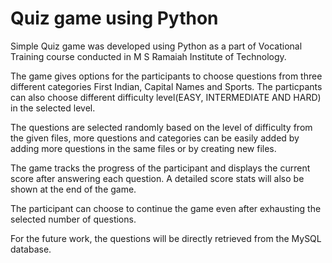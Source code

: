 # Quiz game using Python
Simple Quiz game was developed using Python as a part of Vocational Training course conducted in M S Ramaiah Institute of Technology.

The game gives options for the participants to choose questions from three different categories First Indian, Capital Names and Sports. The particpants can also choose different difficulty level(EASY, INTERMEDIATE AND HARD) in the selected level.

The questions are selected randomly based on the level of difficulty from the given files, more questions and categories can be easily added by adding more questions in the same files or by creating new files.

The game tracks the progress of the participant and displays the current score after answering each question. A detailed score stats will also be shown at the end of the game.

The participant can choose to continue the game even after exhausting the selected number of questions.

For the future work, the questions will be directly retrieved from the MySQL database.

